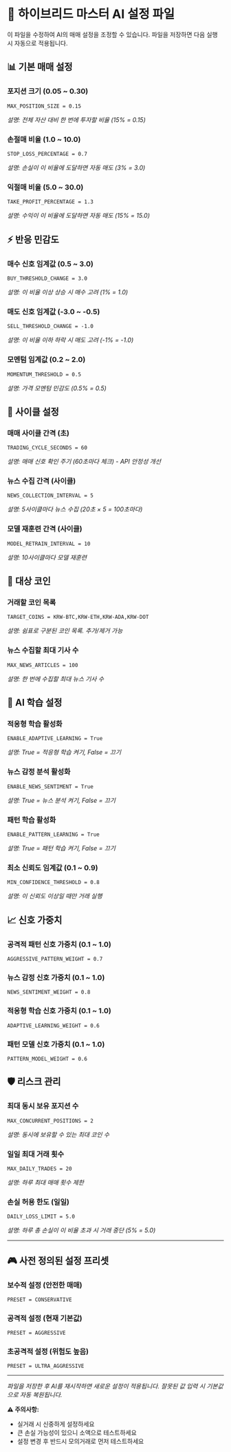 # 🚀 하이브리드 마스터 AI 설정 파일

이 파일을 수정하여 AI의 매매 설정을 조정할 수 있습니다.
파일을 저장하면 다음 실행 시 자동으로 적용됩니다.

## 📊 기본 매매 설정

### 포지션 크기 (0.05 ~ 0.30)
```
MAX_POSITION_SIZE = 0.15
```
*설명: 전체 자산 대비 한 번에 투자할 비율 (15% = 0.15)*

### 손절매 비율 (1.0 ~ 10.0)
```
STOP_LOSS_PERCENTAGE = 0.7
```
*설명: 손실이 이 비율에 도달하면 자동 매도 (3% = 3.0)*

### 익절매 비율 (5.0 ~ 30.0)
```
TAKE_PROFIT_PERCENTAGE = 1.3
```
*설명: 수익이 이 비율에 도달하면 자동 매도 (15% = 15.0)*

## ⚡ 반응 민감도

### 매수 신호 임계값 (0.5 ~ 3.0)
```
BUY_THRESHOLD_CHANGE = 3.0
```
*설명: 이 비율 이상 상승 시 매수 고려 (1% = 1.0)*

### 매도 신호 임계값 (-3.0 ~ -0.5)
```
SELL_THRESHOLD_CHANGE = -1.0
```
*설명: 이 비율 이하 하락 시 매도 고려 (-1% = -1.0)*

### 모멘텀 임계값 (0.2 ~ 2.0)
```
MOMENTUM_THRESHOLD = 0.5
```
*설명: 가격 모멘텀 민감도 (0.5% = 0.5)*

## 🔄 사이클 설정

### 매매 사이클 간격 (초)
```
TRADING_CYCLE_SECONDS = 60
```
*설명: 매매 신호 확인 주기 (60초마다 체크) - API 안정성 개선*

### 뉴스 수집 간격 (사이클)
```
NEWS_COLLECTION_INTERVAL = 5
```
*설명: 5사이클마다 뉴스 수집 (20초 × 5 = 100초마다)*

### 모델 재훈련 간격 (사이클)
```
MODEL_RETRAIN_INTERVAL = 10
```
*설명: 10사이클마다 모델 재훈련*

## 🎯 대상 코인

### 거래할 코인 목록
```
TARGET_COINS = KRW-BTC,KRW-ETH,KRW-ADA,KRW-DOT
```
*설명: 쉼표로 구분된 코인 목록. 추가/제거 가능*

### 뉴스 수집할 최대 기사 수
```
MAX_NEWS_ARTICLES = 100
```
*설명: 한 번에 수집할 최대 뉴스 기사 수*

## 🧠 AI 학습 설정

### 적응형 학습 활성화
```
ENABLE_ADAPTIVE_LEARNING = True
```
*설명: True = 적응형 학습 켜기, False = 끄기*

### 뉴스 감정 분석 활성화
```
ENABLE_NEWS_SENTIMENT = True
```
*설명: True = 뉴스 분석 켜기, False = 끄기*

### 패턴 학습 활성화
```
ENABLE_PATTERN_LEARNING = True
```
*설명: True = 패턴 학습 켜기, False = 끄기*

### 최소 신뢰도 임계값 (0.1 ~ 0.9)
```
MIN_CONFIDENCE_THRESHOLD = 0.8
```
*설명: 이 신뢰도 이상일 때만 거래 실행*

## 📈 신호 가중치

### 공격적 패턴 신호 가중치 (0.1 ~ 1.0)
```
AGGRESSIVE_PATTERN_WEIGHT = 0.7
```

### 뉴스 감정 신호 가중치 (0.1 ~ 1.0)
```
NEWS_SENTIMENT_WEIGHT = 0.8
```

### 적응형 학습 신호 가중치 (0.1 ~ 1.0)
```
ADAPTIVE_LEARNING_WEIGHT = 0.6
```

### 패턴 모델 신호 가중치 (0.1 ~ 1.0)
```
PATTERN_MODEL_WEIGHT = 0.6
```

## 🛡️ 리스크 관리

### 최대 동시 보유 포지션 수
```
MAX_CONCURRENT_POSITIONS = 2
```
*설명: 동시에 보유할 수 있는 최대 코인 수*

### 일일 최대 거래 횟수
```
MAX_DAILY_TRADES = 20
```
*설명: 하루 최대 매매 횟수 제한*

### 손실 허용 한도 (일일)
```
DAILY_LOSS_LIMIT = 5.0
```
*설명: 하루 총 손실이 이 비율 초과 시 거래 중단 (5% = 5.0)*

---

## 🎮 사전 정의된 설정 프리셋

### 보수적 설정 (안전한 매매)
```
PRESET = CONSERVATIVE
```

### 공격적 설정 (현재 기본값)
```
PRESET = AGGRESSIVE
```

### 초공격적 설정 (위험도 높음)
```
PRESET = ULTRA_AGGRESSIVE
```

---

*파일을 저장한 후 AI를 재시작하면 새로운 설정이 적용됩니다.*
*잘못된 값 입력 시 기본값으로 자동 복원됩니다.*

**⚠️ 주의사항:**
- 실거래 시 신중하게 설정하세요
- 큰 손실 가능성이 있으니 소액으로 테스트하세요
- 설정 변경 후 반드시 모의거래로 먼저 테스트하세요
